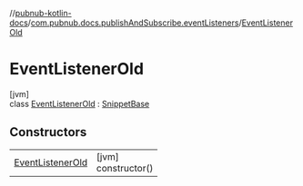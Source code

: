 //[pubnub-kotlin-docs](../../../index.md)/[com.pubnub.docs.publishAndSubscribe.eventListeners](../index.md)/[EventListenerOld](index.md)

# EventListenerOld

[jvm]\
class [EventListenerOld](index.md) : [SnippetBase](../../com.pubnub.docs/-snippet-base/index.md)

## Constructors

| | |
|---|---|
| [EventListenerOld](-event-listener-old.md) | [jvm]<br>constructor() |
